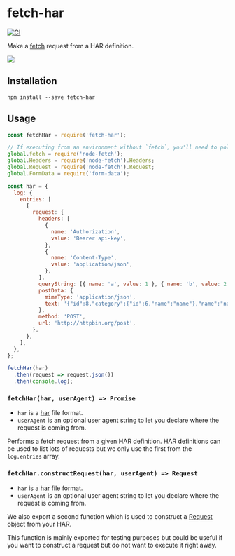 # fetch-har
[![CI](https://github.com/readmeio/fetch-har/workflows/CI/badge.svg)](https://github.com/readmeio/fetch-har)

Make a [fetch](https://developer.mozilla.org/en-US/docs/Web/API/Fetch_API) request from a HAR definition.

[![](https://d3vv6lp55qjaqc.cloudfront.net/items/1M3C3j0I0s0j3T362344/Untitled-2.png)](https://readme.io)

## Installation

```
npm install --save fetch-har
```

## Usage
```js
const fetchHar = require('fetch-har');

// If executing from an environment without `fetch`, you'll need to polyfill.
global.fetch = require('node-fetch');
global.Headers = require('node-fetch').Headers;
global.Request = require('node-fetch').Request;
global.FormData = require('form-data');

const har = {
  log: {
    entries: [
      {
        request: {
          headers: [
            {
              name: 'Authorization',
              value: 'Bearer api-key',
            },
            {
              name: 'Content-Type',
              value: 'application/json',
            },
          ],
          queryString: [{ name: 'a', value: 1 }, { name: 'b', value: 2 }],
          postData: {
            mimeType: 'application/json',
            text: '{"id":8,"category":{"id":6,"name":"name"},"name":"name"}',
          },
          method: 'POST',
          url: 'http://httpbin.org/post',
        },
      },
    ],
  },
};

fetchHar(har)
  .then(request => request.json())
  .then(console.log);
```

### `fetchHar(har, userAgent) => Promise`

- `har` is a [har](https://en.wikipedia.org/wiki/.har) file format.
- `userAgent` is an optional user agent string to let you declare where the request is coming from.

Performs a fetch request from a given HAR definition. HAR definitions can be used to list lots of requests but we only use the first from the `log.entries` array.

### `fetchHar.constructRequest(har, userAgent) => Request`

- `har` is a [har](https://en.wikipedia.org/wiki/.har) file format.
- `userAgent` is an optional user agent string to let you declare where the request is coming from.

We also export a second function which is used to construct a [Request](https://developer.mozilla.org/en-US/docs/Web/API/Request) object from your HAR.

This function is mainly exported for testing purposes but could be useful if you want to construct a request but do not want to execute it right away.
